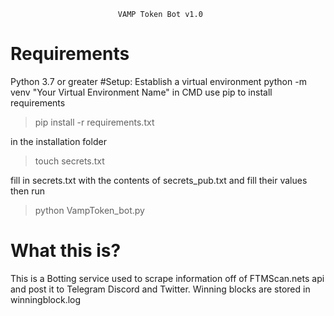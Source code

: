                             VAMP Token Bot v1.0
Requirements
============
Python 3.7 or greater
#Setup:
Establish a virtual environment
python -m venv "Your Virtual Environment Name"
in CMD use pip to install requirements

>pip install -r requirements.txt

in the installation folder

>touch secrets.txt

fill in secrets.txt with the contents of secrets_pub.txt and fill their values
then run

>python VampToken_bot.py


What this is?
=============
This is a Botting service used to scrape information off of FTMScan.nets api and post it to Telegram Discord and Twitter.
Winning blocks are stored in winningblock.log

